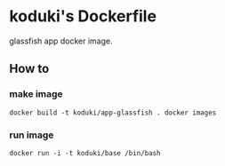 koduki's Dockerfile
=======================

glassfish app docker image.

How to
-----------------------

### make image

``
docker build -t koduki/app-glassfish .
docker images
``

### run image

``
docker run -i -t koduki/base /bin/bash
``
